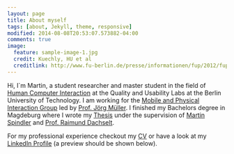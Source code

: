 ```yaml
---
layout: page
title: About myself
tags: [about, Jekyll, theme, responsive]
modified: 2014-08-08T20:53:07.573882-04:00
comments: true
image:
  feature: sample-image-1.jpg
  credit: Kuechly, HU et al
  creditlink: http://www.fu-berlin.de/presse/informationen/fup/2012/fup_12_252/
---
```

Hi, I`m Martin, a student researcher and master student in the field of [Human Computer Interaction](http://en.wikipedia.org/wiki/Human–computer_interaction) at the Quality and Usability Labs at the Berlin University of Technology.
I am working for the [Mobile and Physical Interaction Group](http://www.qu.tu-berlin.de/menue/forschung/gruppen/mobile_physical_interaction/) led by [Prof. Jörg Müller](http://joergmueller.info).
I finished my Bachelors degree in Magdeburg where I wrote my [Thesis](/pub) under the supervision of [Martin Spindler](https://isgwww.cs.uni-magdeburg.de/isg/spindler.html) and [Prof. Raimund Dachselt](http://mt.inf.tu-dresden.de/~dachselt/).

For my professional experience checkout my [CV](http://mschuessler.de/images/CV_web.pdf) or have a look at my [LinkedIn Profile](https://www.linkedin.com/in/schuesslerm) (a preview should be shown below).

<script src="//platform.linkedin.com/in.js" type="text/javascript"></script>
<script type="IN/MemberProfile" data-id="https://www.linkedin.com/in/schuesslerm" data-format="inline"></script>

